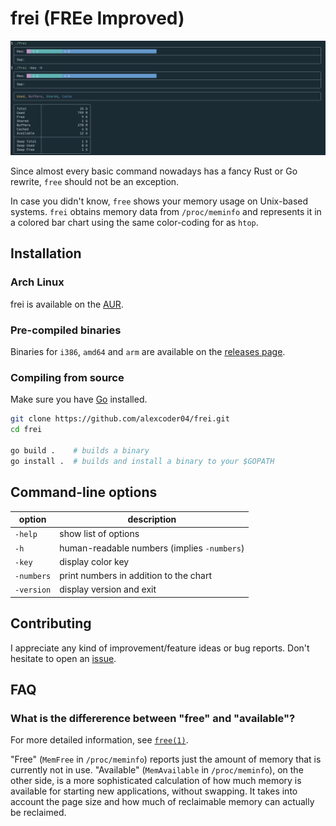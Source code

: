 
# frei (FREe Improved)

![screenshot](./screenshot.png)

Since almost every basic command nowadays has a fancy Rust or Go rewrite, `free`
should not be an exception.

In case you didn't know, `free` shows your memory usage on Unix-based systems.
`frei` obtains memory data from `/proc/meminfo` and represents it in a colored
bar chart using the same color-coding for as `htop`.

## Installation

### Arch Linux

frei is available on the [AUR](https://aur.archlinux.org/packages/frei).

### Pre-compiled binaries

Binaries for `i386`, `amd64` and `arm` are available on the [releases
page](https://github.com/alexcoder04/frei/releases/latest).

### Compiling from source

Make sure you have [Go](https://golang.org/doc/install.html) installed.

```sh
git clone https://github.com/alexcoder04/frei.git
cd frei

go build .    # builds a binary
go install .  # builds and install a binary to your $GOPATH
```

## Command-line options

| option     | description                                 |
|------------|---------------------------------------------|
| `-help`    | show list of options                        |
| `-h`       | human-readable numbers (implies `-numbers`) |
| `-key`     | display color key                           |
| `-numbers` | print numbers in addition to the chart      |
| `-version` | display version and exit                    |

## Contributing

I appreciate any kind of improvement/feature ideas or bug reports. Don't
hesitate to open an [issue](https://github.com/alexcoder04/frei/issues).

## FAQ

### What is the differerence between "free" and "available"?

For more detailed information, see [`free(1)`](https://man.archlinux.org/man/free.1).

"Free" (`MemFree` in `/proc/meminfo`) reports just the amount of memory that is
currently not in use. "Available" (`MemAvailable` in `/proc/meminfo`), on the
other side, is a more sophisticated calculation of how much memory is available
for starting new applications, without swapping. It takes into account the page
size and how much of reclaimable memory can actually be reclaimed.

